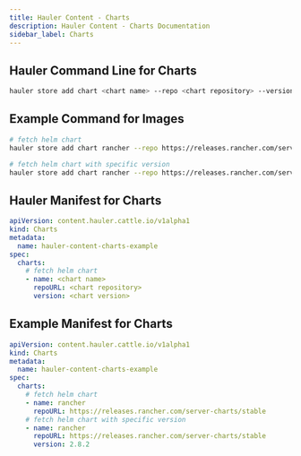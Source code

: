 ```yaml
---
title: Hauler Content - Charts
description: Hauler Content - Charts Documentation
sidebar_label: Charts
---
```


## Hauler Command Line for Charts

```bash
hauler store add chart <chart name> --repo <chart repository> --version <chart version>
```

## Example Command for Images

```bash
# fetch helm chart
hauler store add chart rancher --repo https://releases.rancher.com/server-charts/stable

# fetch helm chart with specific version
hauler store add chart rancher --repo https://releases.rancher.com/server-charts/stable --version 2.8.2
```

## Hauler Manifest for Charts

```yaml title="hauler-chart-manifest.yaml"
apiVersion: content.hauler.cattle.io/v1alpha1
kind: Charts
metadata:
  name: hauler-content-charts-example
spec:
  charts:
    # fetch helm chart
    - name: <chart name>
      repoURL: <chart repository>
      version: <chart version>
```

## Example Manifest for Charts

```yaml title="hauler-chart-manifest.yaml"
apiVersion: content.hauler.cattle.io/v1alpha1
kind: Charts
metadata:
  name: hauler-content-charts-example
spec:
  charts:
    # fetch helm chart
    - name: rancher
      repoURL: https://releases.rancher.com/server-charts/stable
    # fetch helm chart with specific version
    - name: rancher
      repoURL: https://releases.rancher.com/server-charts/stable
      version: 2.8.2
```
